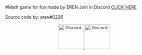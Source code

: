 #Math game for fun
made by EREN
Join in Discord [CLICK HERE](https://discord.gg/5qzsfbK3HG)

Source code by: ᴇʀᴇɴ#0226

<div align="center">
  <a href="https://discord.gg/fP2e3qPTSc">
    <img src="https://user-images.githubusercontent.com/59381835/92191514-d649ad80-ee18-11ea-9bc4-e95c7a122a99.png" alt="Discord" width="80"/>
  </a href = "https://www.youtube.com/channel/UCDdwb3fXESCSVd0iE3Xs2Eg">
    <img src="https://user-images.githubusercontent.com/59381835/92191346-676c5480-ee18-11ea-8240-e416eb1a5b5d.png" alt="Discord" width="80"/>
  </a>
</div>
